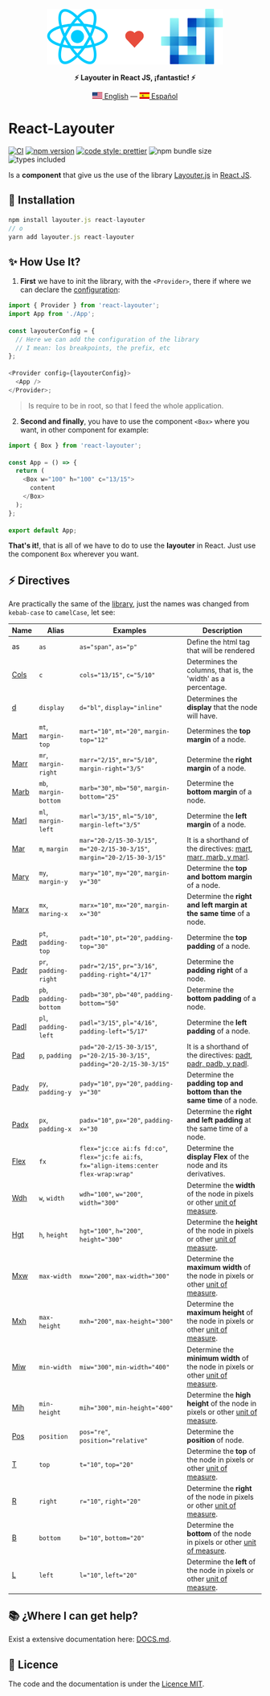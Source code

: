 <div align="center">
    <p>
      <img src="header.png" alt="React Layouter"/>
    </p>
    <p>
      <strong>⚡️ Layouter in React JS, ¡fantastic! ⚡️</strong>
    </p>
    <p>
        <a href="README.md"><img src="en_US.png" alt="English Language"/> English</a> — <a href="README-es_ES.md"><img src="es_ES.png" alt="Idioma Español"/> Español</a>
    </p>
</div>

# React-Layouter

[![CI](https://github.com/dapize/react-layouter/workflows/CI/badge.svg)](https://github.com/dapize/react-layouter/actions?query=workflow:"CI")
[![npm version](https://img.shields.io/npm/v/react-layouter.svg)](https://www.npmjs.org/package/react-layouter)
[![code style: prettier](https://img.shields.io/badge/code_style-prettier-ff69b4.svg)](https://github.com/prettier/prettier)
![npm bundle size](https://img.shields.io/bundlephobia/minzip/react-layouter)
![types included](https://badgen.net/npm/types/react-layouter)

Is a **component** that give us the use of the library [Layouter.js](https://github.com/dapize/layouter.js) in [React JS](https://reactjs.org/).

## 🔧 Installation

```js
npm install layouter.js react-layouter
// o
yarn add layouter.js react-layouter
```

## ✨ How Use It?

1. **First** we have to init the library, with the `<Provider>`, there if where we can declare the [configuration](https://github.com/dapize/layouter.js/blob/master/DOCS.md):

```js
import { Provider } from 'react-layouter';
import App from './App';

const layouterConfig = {
  // Here we can add the configuration of the library
  // I mean: los breakpoints, the prefix, etc
};

<Provider config={layouterConfig}>
  <App />
</Provider>;
```

> Is require to be in root, so that I feed the whole application.

2. **Second and finally**, you have to use the component `<Box>` where you want, in other component for example:

```js
import { Box } from 'react-layouter';

const App = () => {
  return (
    <Box w="100" h="100" c="13/15">
      content
    </Box>
  );
};

export default App;
```

**That's it!**, that is all of we have to do to use the **layouter** in React. Just use the component `Box` wherever you want.

## ⚡ Directives

Are practically the same of the [library](https://github.com/dapize/layouter.js), just the names was changed from `kebab-case` to `camelCase`, let see:

| Name                                                                                 | Alias                  | Examples                                                                                  | Description                                                                                                                                                                                                  |
| ------------------------------------------------------------------------------------ | ---------------------- | ----------------------------------------------------------------------------------------- | ------------------------------------------------------------------------------------------------------------------------------------------------------------------------------------------------------------ |
| as                                                                                   | `as`                   | `as="span"`, `as="p"`                                                                     | Define the html tag that will be rendered                                                                                                                                                                    |
| [Cols](https://github.com/dapize/layouter.js/blob/master/DOCS.md#cols)               | `c`                    | `cols="13/15"`, `c="5/10"`                                                                | Determines the columns, that is, the 'width' as a percentage.                                                                                                                                                |
| [d](https://github.com/dapize/layouter.js/blob/master/DOCS.md#display)               | `display`              | `d="bl"`, `display="inline"`                                                              | Determines the **display** that the node will have.                                                                                                                                                          |
| [Mart](https://github.com/dapize/layouter.js/blob/master/DOCS.md#mart)               | `mt`, `margin-top`     | `mart="10"`, `mt="20"`, `margin-top="12"`                                                 | Determines the **top margin** of a node.                                                                                                                                                                     |
| [Marr](https://github.com/dapize/layouter.js/blob/master/DOCS.md#marr-marb-marl)     | `mr`, `margin-right`   | `marr="2/15"`, `mr="5/10"`, `margin-right="3/5"`                                          | Determine the **right margin** of a node.                                                                                                                                                                    |
| [Marb](https://github.com/dapize/layouter.js/blob/master/DOCS.md#marr-marb-marl)     | `mb`, `margin-bottom`  | `marb="30"`, `mb="50"`, `margin-bottom="25"`                                              | Determine the **bottom margin** of a node.                                                                                                                                                                   |
| [Marl](https://github.com/dapize/layouter.js/blob/master/DOCS.md#marr-marb-marl)     | `ml`, `margin-left`    | `marl="3/15"`, `ml="5/10"`, `margin-left="3/5"`                                           | Determine the **left margin** of a node.                                                                                                                                                                     |
| [Mar](https://github.com/dapize/layouter.js/blob/master/DOCS.md#mar)                 | `m`, `margin`          | `mar="20-2/15-30-3/15"`, `m="20-2/15-30-3/15"`, `margin="20-2/15-30-3/15"`                | It is a shorthand of the directives: [mart](https://github.com/dapize/layouter.js/blob/master/DOCS.md#mart), [marr, marb, y marl](https://github.com/dapize/layouter.js/blob/master/DOCS.md#marr-marb-marl). |
| [Mary](https://github.com/dapize/layouter.js/blob/master/DOCS.md#mary-marx)          | `my`, `margin-y`       | `mary="10"`, `my="20"`, `margin-y="30"`                                                   | Determine the **top and bottom margin** of a node.                                                                                                                                                           |
| [Marx](https://github.com/dapize/layouter.js/blob/master/DOCS.md#mary-marx)          | `mx`, `maring-x`       | `marx="10"`, `mx="20"`, `margin-x="30"`                                                   | Determine the **right and left margin at the same time** of a node.                                                                                                                                          |
| [Padt](https://github.com/dapize/layouter.js/blob/master/DOCS.md#padt)               | `pt`, `padding-top`    | `padt="10"`, `pt="20"`, `padding-top="30"`                                                | Determine the **top padding** of a node.                                                                                                                                                                     |
| [Padr](https://github.com/dapize/layouter.js/blob/master/DOCS.md#padr-padb-padl)     | `pr`, `padding-right`  | `padr="2/15"`, `pr="3/16"`, `padding-right="4/17"`                                        | Determine the **padding right** of a node.                                                                                                                                                                   |
| [Padb](https://github.com/dapize/layouter.js/blob/master/DOCS.md#padr-padb-padl)     | `pb`, `padding-bottom` | `padb="30"`, `pb="40"`, `padding-bottom="50"`                                             | Determine the **bottom padding** of a node.                                                                                                                                                                  |
| [Padl](https://github.com/dapize/layouter.js/blob/master/DOCS.md#padr-padb-padl)     | `pl`, `padding-left`   | `padl="3/15"`, `pl="4/16"`, `padding-left="5/17"`                                         | Determine the **left padding** of a node.                                                                                                                                                                    |
| [Pad](https://github.com/dapize/layouter.js/blob/master/DOCS.md#pad)                 | `p`, `padding`         | `pad="20-2/15-30-3/15"`, `p="20-2/15-30-3/15"`, `padding="20-2/15-30-3/15"`               | It is a shorthand of the directives: [padt](https://github.com/dapize/layouter.js/blob/master/DOCS.md#padt), [padr, padb, y padl](https://github.com/dapize/layouter.js/blob/master/DOCS.md#padr-padb-padl). |
| [Pady](https://github.com/dapize/layouter.js/blob/master/DOCS.md#pady-padx)          | `py`, `padding-y`      | `pady="10"`, `py="20"`, `padding-y="30"`                                                  | Determine the **padding top and bottom than the same time** of a node.                                                                                                                                       |
| [Padx](https://github.com/dapize/layouter.js/blob/master/DOCS.md#pady-padx)          | `px`, `padding-x`      | `padx="10"`, `px="20"`, `padding-x="30`                                                   | Determine the **right and left padding** at the same time of a node.                                                                                                                                         |
| [Flex](https://github.com/dapize/layouter.js/blob/master/DOCS.md#flex)               | `fx`                   | `flex="jc:ce ai:fs fd:co"`, `flex="jc:fe ai:fs`, `fx="align-items:center flex-wrap:wrap"` | Determine the **display Flex** of the node and its derivatives.                                                                                                                                              |
| [Wdh](https://github.com/dapize/layouter.js/blob/master/DOCS.md#width)               | `w`, `width`           | `wdh="100"`, `w="200"`, `width="300"`                                                     | Determine the **width** of the node in pixels or other [unit of measure](https://github.com/dapize/layouter.js/blob/master/DOCS.md#unit-of-measure).                                                         |
| [Hgt](https://github.com/dapize/layouter.js/blob/master/DOCS.md#height)              | `h`, `height`          | `hgt="100"`, `h="200"`, `height="300"`                                                    | Determine the **height** of the node in pixels or other [unit of measure](https://github.com/dapize/layouter.js/blob/master/DOCS.md#unit-of-measure).                                                        |
| [Mxw](https://github.com/dapize/layouter.js/blob/master/DOCS.md#maxwidth)            | `max-width`            | `mxw="200"`, `max-width="300"`                                                            | Determine the **maximum width** of the node in pixels or other [unit of measure](https://github.com/dapize/layouter.js/blob/master/DOCS.md#unit-of-measure).                                                 |
| [Mxh](https://github.com/dapize/layouter.js/blob/master/DOCS.md#maxheight)           | `max-height`           | `mxh="200"`, `max-height="300"`                                                           | Determine the **maximum height** of the node in pixels or other [unit of measure](https://github.com/dapize/layouter.js/blob/master/DOCS.md#unit-of-measure).                                                |
| [Miw](https://github.com/dapize/layouter.js/blob/master/DOCS.md#minwidth)            | `min-width`            | `miw="300"`, `min-width="400"`                                                            | Determine the **minimum width** of the node in pixels or other [unit of measure](https://github.com/dapize/layouter.js/blob/master/DOCS.md#unit-of-measure).                                                 |
| [Mih](https://github.com/dapize/layouter.js/blob/master/DOCS.md#minheight)           | `min-height`           | `mih="300"`, `min-height="400"`                                                           | Determine the **high height** of the node in pixels or other [unit of measure](https://github.com/dapize/layouter.js/blob/master/DOCS.md#unit-of-measure).                                                   |
| [Pos](https://github.com/dapize/layouter.js/blob/master/DOCS.md#position)            | `position`             | `pos="re"`, `position="relative"`                                                         | Determine the **position** of node.                                                                                                                                                                          |
| [T](https://github.com/dapize/layouter.js/blob/master/DOCS.md#top-right-bottom-left) | `top`                  | `t="10"`, `top="20"`                                                                      | Determine the **top** of the node in pixels or other [unit of measure](https://github.com/dapize/layouter.js/blob/master/DOCS.md#unit-of-measure).                                                           |
| [R](https://github.com/dapize/layouter.js/blob/master/DOCS.md#top-right-bottom-left) | `right`                | `r="10"`, `right="20"`                                                                    | Determine the **right** of the node in pixels or other [unit of measure](https://github.com/dapize/layouter.js/blob/master/DOCS.md#unit-of-measure).                                                         |
| [B](https://github.com/dapize/layouter.js/blob/master/DOCS.md#top-right-bottom-left) | `bottom`               | `b="10"`, `bottom="20"`                                                                   | Determine the **bottom** of the node in pixels or other [unit of measure](https://github.com/dapize/layouter.js/blob/master/DOCS.md#unit-of-measure).                                                        |
| [L](https://github.com/dapize/layouter.js/blob/master/DOCS.md#top-right-bottom-left) | `left`                 | `l="10"`, `left="20"`                                                                     | Determine the **left** of the node in pixels or other [unit of measure](DOCS.md#unit-of-measure).                                                                                                            |

## 📚 ¿Where I can get help?

Exist a extensive documentation here: [DOCS.md](https://github.com/dapize/layouter.js/blob/master/DOCS.md).

## 🧾 Licence

The code and the documentation is under the [Licence MIT](LICENSE).

